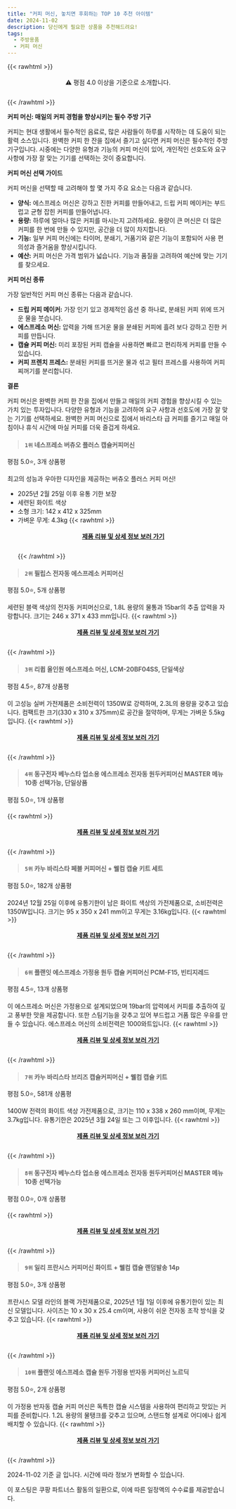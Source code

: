 ```yaml
---
title: "커피 머신, 놓치면 후회하는 TOP 10 추천 아이템"
date: 2024-11-02
description: 당신에게 필요한 상품을 추천해드려요!
tags:
  - 주방용품
  - 커피 머신
---
```

{{< rawhtml >}}<div class="toc" style="text-align: center; height: 50px; line-height: 2;">  <p>⚠️ 평점 4.0 이상을 기준으로 소개합니다.<br></p></div> {{< /rawhtml >}}

**커피 머신: 매일의 커피 경험을 향상시키는 필수 주방 기구**

커피는 현대 생활에서 필수적인 음료로, 많은 사람들이 하루를 시작하는 데 도움이 되는 활력 소스입니다. 완벽한 커피 한 잔을 집에서 즐기고 싶다면 커피 머신은 필수적인 주방 기구입니다. 시중에는 다양한 유형과 기능의 커피 머신이 있어, 개인적인 선호도와 요구 사항에 가장 잘 맞는 기기를 선택하는 것이 중요합니다.

**커피 머신 선택 가이드**

커피 머신을 선택할 때 고려해야 할 몇 가지 주요 요소는 다음과 같습니다.

* **양식:** 에스프레소 머신은 강하고 진한 커피를 만들어내고, 드립 커피 메이커는 부드럽고 균형 잡힌 커피를 만들어냅니다.
* **용량:** 하루에 얼마나 많은 커피를 마시는지 고려하세요. 용량이 큰 머신은 더 많은 커피를 한 번에 만들 수 있지만, 공간을 더 많이 차지합니다.
* **기능:** 일부 커피 머신에는 타이머, 분쇄기, 거품기와 같은 기능이 포함되어 사용 편의성과 즐거움을 향상시킵니다.
* **예산:** 커피 머신은 가격 범위가 넓습니다. 기능과 품질을 고려하여 예산에 맞는 기기를 찾으세요.

**커피 머신 종류**

가장 일반적인 커피 머신 종류는 다음과 같습니다.

* **드립 커피 메이커:** 가장 인기 있고 경제적인 옵션 중 하나로, 분쇄된 커피 위에 뜨거운 물을 붓습니다.
* **에스프레소 머신:** 압력을 가해 뜨거운 물을 분쇄된 커피에 흘려 보다 강하고 진한 커피를 만듭니다.
* **캡슐 커피 머신:** 미리 포장된 커피 캡슐을 사용하면 빠르고 편리하게 커피를 만들 수 있습니다.
* **커피 프렌치 프레스:** 분쇄된 커피를 뜨거운 물과 섞고 필터 프레스를 사용하여 커피 찌꺼기를 분리합니다.

**결론**

커피 머신은 완벽한 커피 한 잔을 집에서 만들고 매일의 커피 경험을 향상시킬 수 있는 가치 있는 투자입니다. 다양한 유형과 기능을 고려하여 요구 사항과 선호도에 가장 잘 맞는 기기를 선택하세요. 완벽한 커피 머신으로 집에서 바리스타 급 커피를 즐기고 매일 아침이나 휴식 시간에 마실 커피를 더욱 즐겁게 하세요.


>#### `1위` 네스프레소 버츄오 플러스 캡슐커피머신
평점 5.0⭐, 3개 상품평

최고의 성능과 우아한 디자인을 제공하는 버츄오 플러스 커피 머신!

* 2025년 2월 25일 이후 유통 기한 보장
* 세련된 화이트 색상
* 소형 크기: 142 x 412 x 325mm
* 가벼운 무게: 4.3kg
{{< rawhtml >}}<div class="toc" style="text-align: center; height: 50px; line-height: 2;"><p><b><a href="https://link.coupang.com/re/AFFSDP?lptag=AF5033054&pageKey=5170625575&itemId=5454781091&vendorItemId=83983552435&traceid=V0-153-d4c04b0cc125f6cb&requestid=20241103024959033148308284&token=31850C%7CMIXED">제품 리뷰 및 상세 정보 보러 가기</a></b><br></p> </div>{{< /rawhtml >}}

>#### `2위` 필립스 전자동 에스프레소 커피머신
평점 5.0⭐, 5개 상품평

세련된 블랙 색상의 전자동 커피머신으로, 1.8L 용량의 물통과 15bar의 추출 압력을 자랑합니다. 크기는 246 x 371 x 433 mm입니다.
{{< rawhtml >}}<div class="toc" style="text-align: center; height: 50px; line-height: 2;"><p><b><a href="https://link.coupang.com/re/AFFSDP?lptag=AF5033054&pageKey=1262477054&itemId=2263729507&vendorItemId=70260982041&traceid=V0-153-5f6f3f4b9a090267&requestid=20241103024959033148308284&token=31850C%7CMIXED">제품 리뷰 및 상세 정보 보러 가기</a></b><br></p> </div>{{< /rawhtml >}}

>#### `3위` 리큅 올인원 에스프레소 머신, LCM-20BF04SS, 단일색상
평점 4.5⭐, 87개 상품평

이 고성능 실버 가전제품은 소비전력이 1350W로 강력하며, 2.3L의 용량을 갖추고 있습니다. 컴팩트한 크기(330 x 310 x 375mm)로 공간을 절약하며, 무게는 가벼운 5.5kg입니다.
{{< rawhtml >}}<div class="toc" style="text-align: center; height: 50px; line-height: 2;"><p><b><a href="https://link.coupang.com/re/AFFSDP?lptag=AF5033054&pageKey=7054852825&itemId=17476492837&vendorItemId=84936864351&traceid=V0-153-e26d07c6b2fd3b96&clickBeacon=e0d2b010-9942-11ef-8d1f-ddea7474776e%7E3&requestid=20241103024959033148308284&token=31850C%7CMIXED">제품 리뷰 및 상세 정보 보러 가기</a></b><br></p> </div>{{< /rawhtml >}}

>#### `4위` 동구전자 베누스타 업소용 에스프레소 전자동 원두커피머신 MASTER 메뉴10종 선택가능, 단일상품
평점 5.0⭐, 1개 상품평


{{< rawhtml >}}<div class="toc" style="text-align: center; height: 50px; line-height: 2;"><p><b><a href="https://link.coupang.com/re/AFFSDP?lptag=AF5033054&pageKey=7799963150&itemId=21122283248&vendorItemId=89048072528&traceid=V0-153-189d8d39408b3612&clickBeacon=e0d2b010-9942-11ef-84be-ec1ed91174e9%7E3&requestid=20241103024959033148308284&token=31850C%7CMIXED">제품 리뷰 및 상세 정보 보러 가기</a></b><br></p> </div>{{< /rawhtml >}}

>#### `5위` 카누 바리스타 페블 커피머신 + 웰컴 캡슐 키트 세트
평점 5.0⭐, 182개 상품평

2024년 12월 25일 이후에 유통기한이 남은 화이트 색상의 가전제품으로, 소비전력은 1350W입니다. 크기는 95 x 350 x 241 mm이고 무게는 3.16kg입니다.
{{< rawhtml >}}<div class="toc" style="text-align: center; height: 50px; line-height: 2;"><p><b><a href="https://link.coupang.com/re/AFFSDP?lptag=AF5033054&pageKey=8017178132&itemId=22392566999&vendorItemId=89437511336&traceid=V0-153-0a927c41c6eef87d&requestid=20241103024959033148308284&token=31850C%7CMIXED">제품 리뷰 및 상세 정보 보러 가기</a></b><br></p> </div>{{< /rawhtml >}}

>#### `6위` 플랜잇 에스프레소 가정용 원두 캡슐 커피머신 PCM-F15, 빈티지레드
평점 4.5⭐, 13개 상품평

이 에스프레소 머신은 가정용으로 설계되었으며 19bar의 압력에서 커피를 추출하여 깊고 풍부한 맛을 제공합니다. 또한 스팀기능을 갖추고 있어 부드럽고 거품 많은 우유를 만들 수 있습니다. 에스프레소 머신의 소비전력은 1000와트입니다.
{{< rawhtml >}}<div class="toc" style="text-align: center; height: 50px; line-height: 2;"><p><b><a href="https://link.coupang.com/re/AFFSDP?lptag=AF5033054&pageKey=8204423473&itemId=23529009538&vendorItemId=90725745112&traceid=V0-153-8a44851126a01cd1&clickBeacon=e0d2b010-9942-11ef-b06f-8d40db14220b%7E3&requestid=20241103024959033148308284&token=31850C%7CMIXED">제품 리뷰 및 상세 정보 보러 가기</a></b><br></p> </div>{{< /rawhtml >}}

>#### `7위` 카누 바리스타 브리즈 캡슐커피머신 + 웰컴 캡슐 키트
평점 5.0⭐, 581개 상품평

1400W 전력의 화이트 색상 가전제품으로, 크기는 110 x 338 x 260 mm이며, 무게는 3.7kg입니다. 유통기한은 2025년 3월 24일 또는 그 이후입니다.
{{< rawhtml >}}<div class="toc" style="text-align: center; height: 50px; line-height: 2;"><p><b><a href="https://link.coupang.com/re/AFFSDP?lptag=AF5033054&pageKey=7600290273&itemId=20103609697&vendorItemId=84884171163&traceid=V0-153-ce4d96328c526427&requestid=20241103024959033148308284&token=31850C%7CMIXED">제품 리뷰 및 상세 정보 보러 가기</a></b><br></p> </div>{{< /rawhtml >}}

>#### `8위` 동구전자 베누스타 업소용 에스프레소 전자동 원두커피머신 MASTER 메뉴10종 선택가능
평점 0.0⭐, 0개 상품평


{{< rawhtml >}}<div class="toc" style="text-align: center; height: 50px; line-height: 2;"><p><b><a href="https://link.coupang.com/re/AFFSDP?lptag=AF5033054&pageKey=7958818893&itemId=22000536606&vendorItemId=89048072574&traceid=V0-153-e1116eee12416197&clickBeacon=e0d2b010-9942-11ef-99fa-c197c449efb1%7E3&requestid=20241103024959033148308284&token=31850C%7CMIXED">제품 리뷰 및 상세 정보 보러 가기</a></b><br></p> </div>{{< /rawhtml >}}

>#### `9위` 일리 프란시스 커피머신 화이트 + 웰컴 캡슐 랜덤발송 14p
평점 5.0⭐, 3개 상품평

프란시스 모델 라인의 블랙 가전제품으로, 2025년 1월 1일 이후에 유통기한이 있는 최신 모델입니다. 사이즈는 10 x 30 x 25.4 cm이며, 사용이 쉬운 전자동 조작 방식을 갖추고 있습니다.
{{< rawhtml >}}<div class="toc" style="text-align: center; height: 50px; line-height: 2;"><p><b><a href="https://link.coupang.com/re/AFFSDP?lptag=AF5033054&pageKey=5498706730&itemId=3514317960&vendorItemId=87477590240&traceid=V0-153-9e3587a175ddf4cd&requestid=20241103024959033148308284&token=31850C%7CMIXED">제품 리뷰 및 상세 정보 보러 가기</a></b><br></p> </div>{{< /rawhtml >}}

>#### `10위` 플랜잇 에스프레소 캡슐 원두 가정용 반자동 커피머신 노르딕
평점 5.0⭐, 2개 상품평

이 가정용 반자동 캡슐 커피 머신은 독특한 캡슐 시스템을 사용하여 편리하고 맛있는 커피를 준비합니다. 1.2L 용량의 물탱크를 갖추고 있으며, 스탠드형 설계로 어디에나 쉽게 배치할 수 있습니다.
{{< rawhtml >}}<div class="toc" style="text-align: center; height: 50px; line-height: 2;"><p><b><a href="https://link.coupang.com/re/AFFSDP?lptag=AF5033054&pageKey=8233832730&itemId=23700746950&vendorItemId=90725804627&traceid=V0-153-6488363073bed6e2&clickBeacon=e0d2b010-9942-11ef-ad51-15d5fafeb746%7E3&requestid=20241103024959033148308284&token=31850C%7CMIXED">제품 리뷰 및 상세 정보 보러 가기</a></b><br></p> </div>{{< /rawhtml >}}


2024-11-02 기준 글 입니다.
시간에 따라 정보가 변화할 수 있습니다.

이 포스팅은 쿠팡 파트너스 활동의 일환으로, 이에 따른 일정액의 수수료를 제공받습니다.